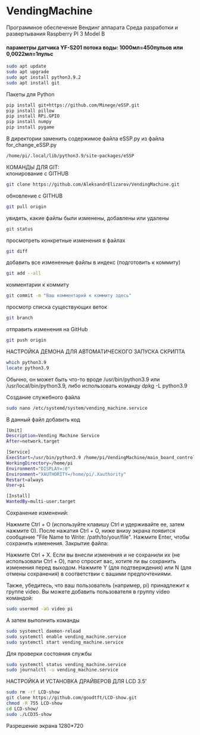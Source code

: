 # VendingMachine
Программное обеспечение Вендинг аппарата
Среда разработки и развертывания Raspberry PI 3 Model B

#### параметры датчика YF-S201 потока воды: 1000мл=450пульов или 0,0022мл=1пульс

````bash
sudo apt update
sudo apt upgrade
sudo apt install python3.9.2
sudo apt install git
````

Пакеты для Python
````bash
pip install git+https://github.com/Minege/eSSP.git
pip install pillow
pip install RPi.GPIO
pip install numpy
pip install pygame
````
В директории заменить содержимое файла eSSP.py из файла for_change_eSSP.py
````bash
/home/pi/.local/lib/python3.9/site-packages/eSSP
````

КОМАНДЫ ДЛЯ GIT:  
клонирование с GITHUB
````bash
git clone https://github.com/AleksandrElizarov/VendingMachine.git
````
обновление с GITHUB
````bash
git pull origin
````

увидеть, какие файлы были изменены, добавлены или удалены
````bash
git status
````

просмотреть конкретные изменения в файлах
````bash
git diff
````

добавить все измененные файлы в индекс (подготовить к коммиту)
````bash
git add --all
````

комментарии к коммиту
````bash
git commit -m "Ваш комментарий к коммиту здесь"
````

просмотр списка существующих веток
````bash
git branch
````

 отправить изменения на GitHub
````bash
git push origin
````

НАСТРОЙКА ДЕМОНА ДЛЯ АВТОМАТИЧЕСКОГО ЗАПУСКА СКРИПТА
````bash
which python3.9
locate python3.9
````
Обычно, он может быть что-то вроде /usr/bin/python3.9 или /usr/local/bin/python3.9, либо использовать команду dpkg -L python3.9

Создание служебного файла
````bash
sudo nano /etc/systemd/system/vending_machine.service
````

В данный файл добавить код
````bash
[Unit]
Description=Vending Machine Service
After=network.target

[Service]
ExecStart=/usr/bin/python3.9 /home/pi/VendingMachine/main_board_control.py
WorkingDirectory=/home/pi
Environment="DISPLAY=:0"
Environment="XAUTHORITY=/home/pi/.Xauthority"
Restart=always
User=pi

[Install]
WantedBy=multi-user.target

````
Сохранение изменений:

Нажмите Ctrl + O (используйте клавишу Ctrl и удерживайте ее, затем нажмите O).
После нажатия Ctrl + O, ниже внизу экрана появится сообщение 
"File Name to Write: /path/to/your/file". Нажмите Enter, чтобы сохранить изменения.
Закрытие файла:

Нажмите Ctrl + X.
Если вы внесли изменения и не сохранили их (не использовали Ctrl + O), 
nano спросит вас, хотите ли вы сохранить изменения перед выходом. 
Нажмите Y (для подтверждения) или N (для отмены сохранения) в соответствии с вашими предпочтениями.

Также, убедитесь, что ваш пользователь (например, pi) принадлежит к группе video. 
Вы можете добавить пользователя в группу video командой:
````bash
sudo usermod -aG video pi
````

А затем выполнить команды
````bash
sudo systemctl daemon-reload
sudo systemctl enable vending_machine.service
sudo systemctl start vending_machine.service
````

Для проверки состояния службы
````bash
sudo systemctl status vending_machine.service
sudo journalctl -u vending_machine.service
````

НАСТРОЙКА И УСТАНОВКА ДРАЙВЕРОВ ДЛЯ LCD 3.5'
````bash
sudo rm -rf LCD-show
git clone https://github.com/goodtft/LCD-show.git
chmod -R 755 LCD-show
cd LCD-show/
sudo ./LCD35-show
````
Разрешение экрана 1280*720



